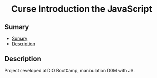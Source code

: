 <h1 align="center"> Curse Introduction the JavaScript </h1>

## Sumary 

- [Sumary](#sumary)
- [Description](#description)


## Description
Project developed at DIO BootCamp, manipulation DOM with JS.